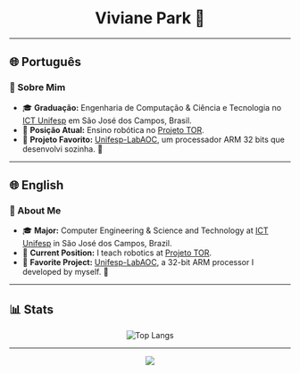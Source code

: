 <h1 align="center"> Viviane Park 🌺</h1>

---

## 🌐 Português

###  🌿 Sobre Mim

- 🎓 **Graduação:** Engenharia de Computação & Ciência e Tecnologia no [ICT Unifesp](https://www.unifesp.br/campus/sjc/) em São José dos Campos, Brasil.
- 🌻 **Posição Atual:** Ensino robótica no [Projeto TOR](https://www.instagram.com/projeto.tor/).
- 💾 **Projeto Favorito:** [Unifesp-LabAOC](https://github.com/parkvivi/Unifesp-LabAOC), um processador ARM 32 bits que desenvolvi sozinha. 🌟

---

## 🌐 English

### 🌿 About Me

- 🎓 **Major:** Computer Engineering & Science and Technology at [ICT Unifesp](https://www.unifesp.br/campus/sjc/) in São José dos Campos, Brazil.
- 🌻 **Current Position:** I teach robotics at [Projeto TOR](https://www.instagram.com/projeto.tor/).
- 💾 **Favorite Project:** [Unifesp-LabAOC](https://github.com/parkvivi/Unifesp-LabAOC), a 32-bit ARM processor I developed by myself. 🌟

---

## 📊 Stats

<p align="center">
  <img src="https://github-readme-stats.vercel.app/api/top-langs/?username=parkvivi&layout=compact&theme=rose_pine" alt="Top Langs" />
</p>

---

<p align="center">
  <img src="https://capsule-render.vercel.app/api?type=waving&color=92c7a3&height=120&section=footer"/>
</p>
